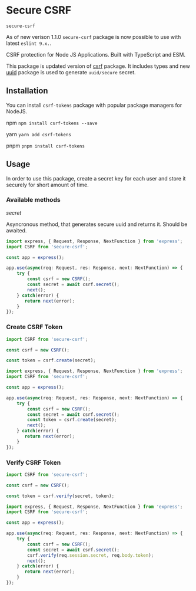 # Secure CSRF
`secure-csrf`

As of new verison 1.1.0 `secure-csrf` package is now possible to use with latest `eslint 9.x.`.

CSRF protection for Node JS Applications.
Built with TypeScript and ESM.

This package is updated version of [csrf](https://www.npmjs.com/package/csrf) package. It includes types and new [uuid](https://www.npmjs.com/package/uid) package is used to generate `uuid/secure` secret.

## Installation

You can install `csrf-tokens` package with popular package managers for NodeJS.

npm
`npm install csrf-tokens --save`

yarn
`yarn add csrf-tokens`

pnpm 
`pnpm install csrf-tokens`

## Usage

In order to use this package, create a secret key for each user and store it securely for short amount of time.

### Available methods

*secret*

Asyncronous method, that generates secure uuid and returns it. Should be awaited.

```ts
import express, { Request, Response, NextFunction } from 'express';
import CSRF from 'secure-csrf';

const app = express();

app.use(async(req: Request, res: Response, next: NextFunction) => {
    try {
        const csrf = new CSRF();
        const secret = await csrf.secret();
        next();
    } catch(error) {
       return next(error);
    }
}); 
```

### Create CSRF Token

```ts
import CSRF from 'secure-csrf';

const csrf = new CSRF();

const token = csrf.create(secret);
```

```ts
import express, { Request, Response, NextFunction } from 'express';
import CSRF from 'secure-csrf';

const app = express();

app.use(async(req: Request, res: Response, next: NextFunction) => {
    try {
        const csrf = new CSRF();
        const secret = await csrf.secret();
        const token = csrf.create(secret);
        next();
    } catch(error) {
       return next(error);
    }
}); 
```

### Verify CSRF Token

```ts
import CSRF from 'secure-csrf';

const csrf = new CSRF();

const token = csrf.verify(secret, token);
```

```ts
import express, { Request, Response, NextFunction } from 'express';
import CSRF from 'secure-csrf';

const app = express();

app.use(async(req: Request, res: Response, next: NextFunction) => {
    try {
        const csrf = new CSRF();
        const secret = await csrf.secret();
        csrf.verify(req.session.secret, req.body.token);
        next();
    } catch(error) {
       return next(error);
    }
}); 
```